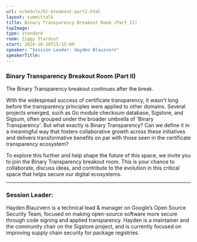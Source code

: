 ```yaml
---
url: schedule/bt-breakout-part2.html
layout: summittalk
title: Binary Transparency Breakout Room (Part II)
topImage:
type: standard
room: Ziggy Stardust
start: 2024-10-10T15:15:00
speaker: "Session Leader: Hayden Blauzvern"
speakerTitle: 
---
```


<div class="font-google font-medium">

### Binary Transparency Breakout Room (Part II)

The Binary Transparency breakout continues after the break.

With the widespread success of certificate transparency, it wasn't long before the transparency principles were applied to other domains. Several projects emerged, such as Go module checksum database, Sigstore, and Sigsum, often grouped under the broader umbrella of 'Binary Transparency'. But what exactly is Binary Transparency? Can we define it in a meaningful way that fosters collaborative growth across these initiatives and delivers transformative benefits on par with those seen in the certificate transparency ecosystem?

To explore this further and help shape the future of this space, we invite you to join the Binary Transparency breakout room. This is your chance to collaborate, discuss ideas, and contribute to the evolution in this critical space that helps secure our digital ecosystems. 

---

### Session Leader:

Hayden Blauzvern is a technical lead & manager on Google’s Open Source Security Team, focused on making open-source software more secure through code signing and applied transparency. Hayden is a maintainer and the community chair on the Sigstore project, and is currently focused on improving supply chain security for package registries.
